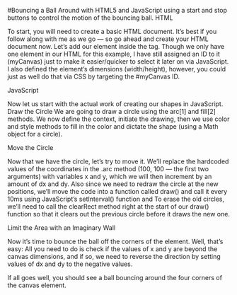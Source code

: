 #Bouncing a Ball Around with HTML5 and JavaScript using a start and stop buttons to control the motion of the bouncing ball.
HTML

To start, you will need to create a basic HTML document. It’s best if you follow along with me as we go — so go ahead and create your HTML document now.
Let’s add our <canvas> element inside the <body> tag. Though we only have one <canvas> element in our HTML for this example, I have still assigned an ID to it (myCanvas) just to make it easier/quicker to select it later on via JavaScript. I also defined the element’s dimensions (width/height), however, you could just as well do that via CSS by targeting the #myCanvas ID.
<canvas id="myCanvas" width="500" height="400">
</canvas> 
  
JavaScript

Now let us start with the actual work of creating our shapes in JavaScript.
Draw the Circle
We are going to draw a circle using the arc[1] and fill[2] methods. We now define the context, initiate the drawing, then we use color and style methods to fill in the color and dictate the shape (using a Math object for a circle).

Move the Circle

Now that we have the circle, let’s try to move it. We’ll replace the hardcoded values of the coordinates in the .arc method (100, 100 — the first two arguments) with variables x and y, which we will then increment by an amount of dx and dy.
Also since we need to redraw the circle at the new positions, we’ll move the code into a function called draw() and call it every 10ms using JavaScript’s setInterval() function and To erase the old circles, we’ll need to call the clearRect method right at the start of our draw() function so that it clears out the previous circle before it draws the new one.

Limit the Area with an Imaginary Wall

Now it’s time to bounce the ball off the corners of the <canvas> element.
Well, that’s easy: All you need to do is check if the values of x and y are beyond the canvas dimensions, and if so, we need to reverse the direction by setting values of dx and dy to the negative values.

If all goes well, you should see a ball bouncing around the four corners of the canvas element.
